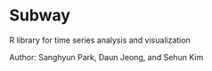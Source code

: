 # Subway
R library for time series analysis and visualization

Author: Sanghyun Park, Daun Jeong, and Sehun Kim

